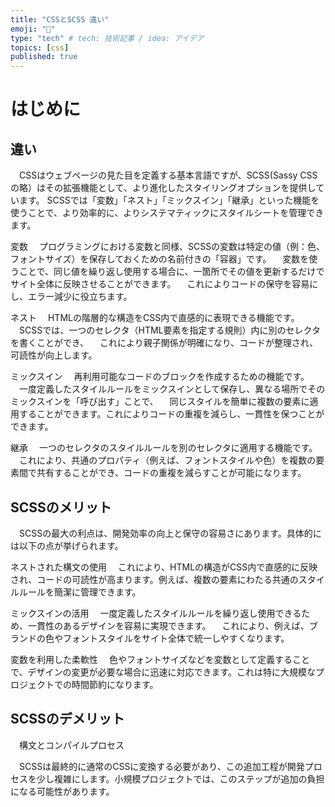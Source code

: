 ```yaml
---
title: "CSSとSCSS 違い"
emoji: "💭"
type: "tech" # tech: 技術記事 / idea: アイデア
topics: [css]
published: true
---
```


# はじめに

## 違い
　CSSはウェブページの見た目を定義する基本言語ですが、SCSS(Sassy CSSの略）はその拡張機能として、より進化したスタイリングオプションを提供しています。
SCSSでは「変数」「ネスト」「ミックスイン」「継承」といった機能を使うことで、より効率的に、よりシステマティックにスタイルシートを管理できます。

変数
　プログラミングにおける変数と同様、SCSSの変数は特定の値（例：色、フォントサイズ）を保存しておくための名前付きの「容器」です。
　変数を使うことで、同じ値を繰り返し使用する場合に、一箇所でその値を更新するだけでサイト全体に反映させることができます。
　これによりコードの保守を容易にし、エラー減少に役立ちます。

ネスト
　HTMLの階層的な構造をCSS内で直感的に表現できる機能です。
　SCSSでは、一つのセレクタ（HTML要素を指定する規則）内に別のセレクタを書くことができ、
　これにより親子関係が明確になり、コードが整理され、可読性が向上します。

ミックスイン
　再利用可能なコードのブロックを作成するための機能です。
　一度定義したスタイルルールをミックスインとして保存し、異なる場所でそのミックスインを「呼び出す」ことで、
　同じスタイルを簡単に複数の要素に適用することができます。これによりコードの重複を減らし、一貫性を保つことができます。

継承
　一つのセレクタのスタイルルールを別のセレクタに適用する機能です。
　これにより、共通のプロパティ（例えば、フォントスタイルや色）を複数の要素間で共有することができ、コードの重複を減らすことが可能になります。
　

## SCSSのメリット
　SCSSの最大の利点は、開発効率の向上と保守の容易さにあります。具体的には以下の点が挙げられます。

ネストされた構文の使用
　これにより、HTMLの構造がCSS内で直感的に反映され、コードの可読性が高まります。例えば、複数の要素にわたる共通のスタイルルールを簡潔に管理できます。

ミックスインの活用
　一度定義したスタイルルールを繰り返し使用できるため、一貫性のあるデザインを容易に実現できます。
　これにより、例えば、ブランドの色やフォントスタイルをサイト全体で統一しやすくなります。

変数を利用した柔軟性
　色やフォントサイズなどを変数として定義することで、デザインの変更が必要な場合に迅速に対応できます。これは特に大規模なプロジェクトでの時間節約になります。
　
## SCSSのデメリット
　構文とコンパイルプロセス

　SCSSは最終的に通常のCSSに変換する必要があり、この追加工程が開発プロセスを少し複雑にします。小規模プロジェクトでは、このステップが追加の負担になる可能性があります。

